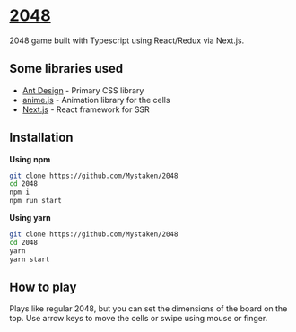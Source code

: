 # [2048](https://mystaken.github.io/react-2048)

2048 game built with Typescript using React/Redux via Next.js.

## Some libraries used

- [Ant Design](https://ant.design/) - Primary CSS library
- [anime.js](https://animejs.com/) - Animation library for the cells
- [Next.js](https://nextjs.org/) - React framework for SSR

## Installation

**Using npm**

```sh
git clone https://github.com/Mystaken/2048
cd 2048
npm i
npm run start
```

**Using yarn**

```sh
git clone https://github.com/Mystaken/2048
cd 2048
yarn
yarn start
```

## How to play

Plays like regular 2048, but you can set the dimensions of the board on the top. Use arrow keys to move the cells or swipe using mouse or finger.
